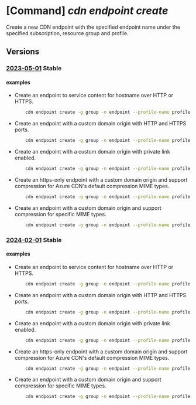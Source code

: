 # [Command] _cdn endpoint create_

Create a new CDN endpoint with the specified endpoint name under the specified subscription, resource group and profile.

## Versions

### [2023-05-01](/Resources/mgmt-plane/L3N1YnNjcmlwdGlvbnMve30vcmVzb3VyY2Vncm91cHMve30vcHJvdmlkZXJzL21pY3Jvc29mdC5jZG4vcHJvZmlsZXMve30vZW5kcG9pbnRzL3t9/2023-05-01.xml) **Stable**

<!-- mgmt-plane /subscriptions/{}/resourcegroups/{}/providers/microsoft.cdn/profiles/{}/endpoints/{} 2023-05-01 -->

#### examples

- Create an endpoint to service content for hostname over HTTP or HTTPS.
    ```bash
        cdn endpoint create -g group -n endpoint --profile-name profile --origin www.example.com
    ```

- Create an endpoint with a custom domain origin with HTTP and HTTPS ports.
    ```bash
        cdn endpoint create -g group -n endpoint --profile-name profile --origin www.example.com 88 4444
    ```

- Create an endpoint with a custom domain origin with private link enabled.
    ```bash
        cdn endpoint create -g group -n endpoint --profile-name profile --origin www.example.com 80 443 /subscriptions/subid/resourcegroups/rg1/providers/Microsoft.Network/privateLinkServices/pls1 eastus "Please approve this request"
    ```

- Create an https-only endpoint with a custom domain origin and support compression for Azure CDN's default compression MIME types.
    ```bash
        cdn endpoint create -g group -n endpoint --profile-name profile --origin www.example.com --no-http --enable-compression
    ```

- Create an endpoint with a custom domain origin and support compression for specific MIME types.
    ```bash
        cdn endpoint create -g group -n endpoint --profile-name profile --origin www.example.com --enable-compression --content-types-to-compress text/plain text/html
    ```

### [2024-02-01](/Resources/mgmt-plane/L3N1YnNjcmlwdGlvbnMve30vcmVzb3VyY2Vncm91cHMve30vcHJvdmlkZXJzL21pY3Jvc29mdC5jZG4vcHJvZmlsZXMve30vZW5kcG9pbnRzL3t9/2024-02-01.xml) **Stable**

<!-- mgmt-plane /subscriptions/{}/resourcegroups/{}/providers/microsoft.cdn/profiles/{}/endpoints/{} 2024-02-01 -->

#### examples

- Create an endpoint to service content for hostname over HTTP or HTTPS.
    ```bash
        cdn endpoint create -g group -n endpoint --profile-name profile --origin www.example.com
    ```

- Create an endpoint with a custom domain origin with HTTP and HTTPS ports.
    ```bash
        cdn endpoint create -g group -n endpoint --profile-name profile --origin www.example.com 88 4444
    ```

- Create an endpoint with a custom domain origin with private link enabled.
    ```bash
        cdn endpoint create -g group -n endpoint --profile-name profile --origin www.example.com 80 443 /subscriptions/subid/resourcegroups/rg1/providers/Microsoft.Network/privateLinkServices/pls1 eastus "Please approve this request"
    ```

- Create an https-only endpoint with a custom domain origin and support compression for Azure CDN's default compression MIME types.
    ```bash
        cdn endpoint create -g group -n endpoint --profile-name profile --origin www.example.com --no-http --enable-compression
    ```

- Create an endpoint with a custom domain origin and support compression for specific MIME types.
    ```bash
        cdn endpoint create -g group -n endpoint --profile-name profile --origin www.example.com --enable-compression --content-types-to-compress text/plain text/html
    ```
